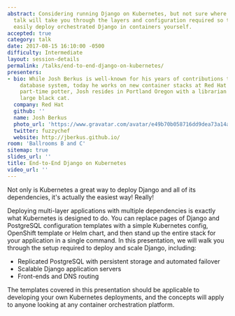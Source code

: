 ```yaml
---
abstract: Considering running Django on Kubernetes, but not sure where to start?  This
  talk will take you through the layers and configuration required so that you can
  easily deploy orchestrated Django in containers yourself.
accepted: true
category: talk
date: 2017-08-15 16:10:00 -0500
difficulty: Intermediate
layout: session-details
permalink: /talks/end-to-end-django-on-kubernetes/
presenters:
- bio: While Josh Berkus is well-known for his years of contributions to the PostgreSQL
    database system, today he works on new container stacks at Red Hat's Project Atomic.  A
    part-time potter, Josh resides in Portland Oregon with a librarian and a startlingly
    large black cat.
  company: Red Hat
  github: ''
  name: Josh Berkus
  photo_url: 'https://www.gravatar.com/avatar/e49b70b058716dd9dea73a14a1d9856e?s=400'
  twitter: fuzzychef
  website: http://jberkus.github.io/
room: 'Ballrooms B and C'
sitemap: true
slides_url: ''
title: End-to-End Django on Kubernetes
video_url: ''
---
```


Not only is Kubernetes a great way to deploy Django and all of its dependencies, it's actually the easiest way!  Really!

Deploying multi-layer applications with multiple dependencies is exactly what Kubernetes is designed to do.  You can replace pages of Django and PostgreSQL configuration templates with a simple Kubernetes config, OpenShift template or Helm chart, and then stand up the entire stack for your application in a single command.  In this presentation, we will walk you through the setup required to deploy and scale Django, including:

* Replicated PostgreSQL with persistent storage and automated failover
* Scalable Django application servers
* Front-ends and DNS routing

The templates covered in this presentation should be applicable to developing your own Kubernetes deployments, and the concepts will apply to anyone looking at any container orchestration platform.
